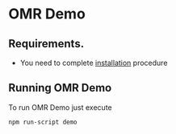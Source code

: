 # OMR Demo

## Requirements.

* You need to complete [installation](https://github.com/aspose-omr-cloud/aspose-omr-cloud-demo-data#installation) procedure


## Running OMR Demo

To run OMR Demo just execute

```sh
npm run-script demo
```
